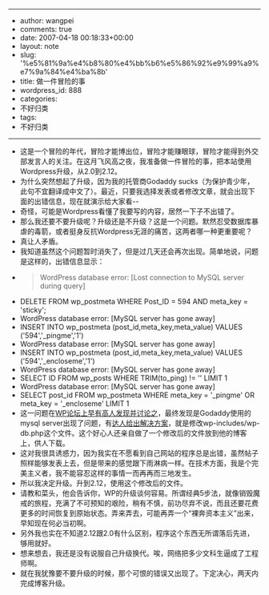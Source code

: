 - --
- author: wangpei
- comments: true
- date: 2007-04-18 00:18:33+00:00
- layout: note
- slug: '%e5%81%9a%e4%b8%80%e4%bb%b6%e5%86%92%e9%99%a9%e7%9a%84%e4%ba%8b'
- title: 做一件冒险的事
- wordpress_id: 888
- categories:
- 不好归类
- tags:
- 不好归类
- --
- 这是一个冒险的年代，冒险才能博出位，冒险才能赚眼球，冒险才能得到外交部发言人的关注。在这月飞风高之夜，我准备做一件冒险的事，把本站使用Wordpress升级，从2.0到2.12。
- 为什么突然想起了升级，因为我的托管商Godaddy sucks（为保护青少年，此句不宜翻译成中文了）。最近，只要我选择发表或者修改文章，就会出现下面的出错信息，现在就演示给大家看--
- 奇怪，可能是Wordpress看懂了我要写的内容，居然一下子不出错了。
- 那么我还要不要升级呢？升级还是不升级？这是一个问题。默然忍受数据库暴虐的毒箭，或者挺身反抗Wordpress无涯的痛苦，这两者哪一种更重要呢？
- 真让人矛盾。
- 我知道虽然这个问题暂时消失了，但是过几天还会再次出现。简单地说，问题是这样的，出错信息显示：
- <blockquote>WordPress database error: [Lost connection to MySQL server during query]
- DELETE FROM wp_postmeta WHERE Post_ID = 594 AND meta_key = 'sticky';
- WordPress database error: [MySQL server has gone away]
- INSERT INTO wp_postmeta (post_id,meta_key,meta_value) VALUES ('594','_pingme','1')
- WordPress database error: [MySQL server has gone away]
- INSERT INTO wp_postmeta (post_id,meta_key,meta_value) VALUES ('594','_encloseme','1')
- WordPress database error: [MySQL server has gone away]
- SELECT ID FROM wp_posts WHERE TRIM(to_ping) != '' LIMIT 1
- WordPress database error: [MySQL server has gone away]
- SELECT post_id FROM wp_postmeta WHERE meta_key = '_pingme' OR meta_key = '_encloseme' LIMIT 1</blockquote>
- 这一问题在[WP论坛上早有高人发现并讨论之](http://wordpress.org/support/topic/110182)，最终发现是Godaddy使用的mysql server出现了问题，有[达人给出解决方案](http://www.openadvent.com/blog/?p=30)，就是修改wp-includes/wp-db.php这个文件。这个好心人还亲自做了一个修改后的文件放到他的博客上，供人下载。
- 这对我很具诱惑力，因为我实在不愿看到自己网站的程序总是出错，虽然帖子照样能够发表上去，但是带来的感觉跟下雨淋病一样。在技术方面，我是个完美主义者，我不能容忍这样的事情一而再再而三地发生。
- 所以我决定升级。升到2.12，使用这个修改后的文件。
- 请教和菜头，他会告诉你，WP的升级谈何容易。所谓经典5步法，就像销毁魔戒的旅程，充满了不可预知的艰险，稍有不慎，前功尽弃不说，而且还要花费更多的时间恢复到原始状态。弄来弄去，可能再弄一个“裸奔资本主义”出来，早知现在何必当初啊。
- 另外我也实在不知道2.12跟2.0有什么区别，程序这个东西无所谓落后先进，够用就好。
- 想来想去，我还是没有说服自己升级换代。唉，网络把多少文科生逼成了工程师啊。
- 就在我犹豫要不要升级的时候，那个可恨的错误又出现了。下定决心，两天内完成博客升级。
